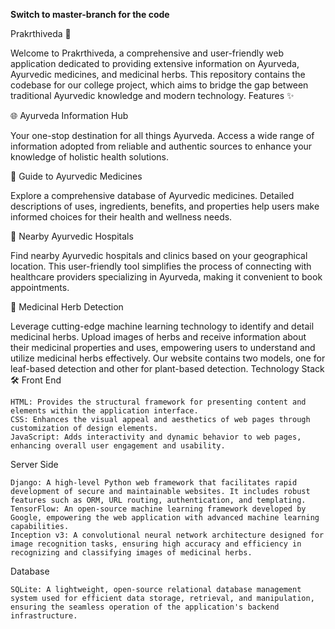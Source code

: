 **Switch to master-branch for the code**

Prakrthiveda 🌿

Welcome to Prakrthiveda, a comprehensive and user-friendly web application dedicated to providing extensive information on Ayurveda, Ayurvedic medicines, and medicinal herbs. This repository contains the codebase for our college project, which aims to bridge the gap between traditional Ayurvedic knowledge and modern technology.
Features ✨

🌐 Ayurveda Information Hub

Your one-stop destination for all things Ayurveda. Access a wide range of information adopted from reliable and authentic sources to enhance your knowledge of holistic health solutions.

💊 Guide to Ayurvedic Medicines

Explore a comprehensive database of Ayurvedic medicines. Detailed descriptions of uses, ingredients, benefits, and properties help users make informed choices for their health and wellness needs.

🏥 Nearby Ayurvedic Hospitals

Find nearby Ayurvedic hospitals and clinics based on your geographical location. This user-friendly tool simplifies the process of connecting with healthcare providers specializing in Ayurveda, making it convenient to book appointments.

🍃 Medicinal Herb Detection

Leverage cutting-edge machine learning technology to identify and detail medicinal herbs. Upload images of herbs and receive information about their medicinal properties and uses, empowering users to understand and utilize medicinal herbs effectively. Our website contains two models, one for leaf-based detection and other for plant-based detection.
Technology Stack 🛠️
Front End

    HTML: Provides the structural framework for presenting content and elements within the application interface.
    CSS: Enhances the visual appeal and aesthetics of web pages through customization of design elements.
    JavaScript: Adds interactivity and dynamic behavior to web pages, enhancing overall user engagement and usability.

Server Side

    Django: A high-level Python web framework that facilitates rapid development of secure and maintainable websites. It includes robust features such as ORM, URL routing, authentication, and templating.
    TensorFlow: An open-source machine learning framework developed by Google, empowering the web application with advanced machine learning capabilities.
    Inception v3: A convolutional neural network architecture designed for image recognition tasks, ensuring high accuracy and efficiency in recognizing and classifying images of medicinal herbs.

Database

    SQLite: A lightweight, open-source relational database management system used for efficient data storage, retrieval, and manipulation, ensuring the seamless operation of the application's backend infrastructure.
